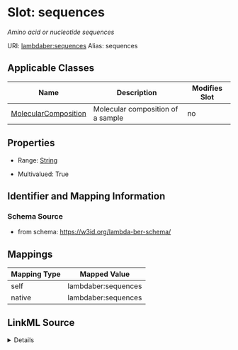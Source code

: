 

# Slot: sequences 


_Amino acid or nucleotide sequences_





URI: [lambdaber:sequences](https://w3id.org/lambda-ber-schema/sequences)
Alias: sequences

<!-- no inheritance hierarchy -->





## Applicable Classes

| Name | Description | Modifies Slot |
| --- | --- | --- |
| [MolecularComposition](MolecularComposition.md) | Molecular composition of a sample |  no  |






## Properties

* Range: [String](String.md)

* Multivalued: True




## Identifier and Mapping Information






### Schema Source


* from schema: https://w3id.org/lambda-ber-schema/




## Mappings

| Mapping Type | Mapped Value |
| ---  | ---  |
| self | lambdaber:sequences |
| native | lambdaber:sequences |




## LinkML Source

<details>
```yaml
name: sequences
description: Amino acid or nucleotide sequences
from_schema: https://w3id.org/lambda-ber-schema/
rank: 1000
alias: sequences
owner: MolecularComposition
domain_of:
- MolecularComposition
range: string
multivalued: true

```
</details>